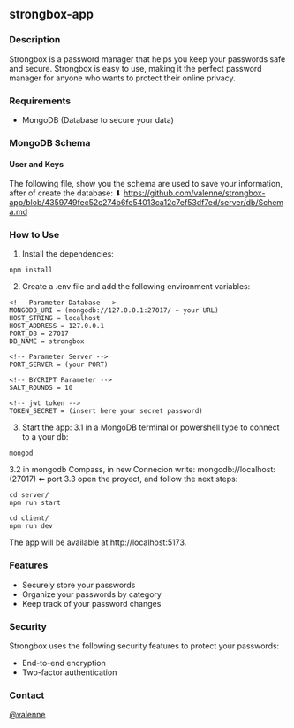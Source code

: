 ﻿
## strongbox-app

### Description

Strongbox is a password manager that helps you keep your passwords safe and secure. Strongbox is easy to use, making it the perfect password manager for anyone who wants to protect their online privacy.

### Requirements

* MongoDB (Database to secure your data)

### MongoDB Schema

#### User and Keys

The following file, show you the schema are used to save your information, after of create the database: ⬇
https://github.com/valenne/strongbox-app/blob/4359749fec52c274b6fe54013ca12c7ef53df7ed/server/db/Schema.md

### How to Use

1. Install the dependencies:

```
npm install
```

2. Create a .env file and add the following environment variables:

```
<!-- Parameter Database -->
MONGODB_URI = (mongodb://127.0.0.1:27017/ ⬅ your URL)
HOST_STRING = localhost
HOST_ADDRESS = 127.0.0.1
PORT_DB = 27017
DB_NAME = strongbox

<!-- Parameter Server -->
PORT_SERVER = (your PORT)

<!-- BYCRIPT Parameter -->
SALT_ROUNDS = 10

<!-- jwt token -->
TOKEN_SECRET = (insert here your secret password)
```

3. Start the app:
3.1 in a MongoDB terminal or powershell type to connect to a your db:
```
mongod

```
3.2 in mongodb Compass, in new Connecion write: mongodb://localhost:(27017) ⬅ port
3.3 open the proyect, and follow the next steps: 
```
cd server/
npm run start

cd client/
npm run dev

```

The app will be available at http://localhost:5173.

### Features

* Securely store your passwords
* Organize your passwords by category
* Keep track of your password changes

### Security

Strongbox uses the following security features to protect your passwords:

* End-to-end encryption
* Two-factor authentication

### Contact

[@valenne](https://github.com/valenne)
